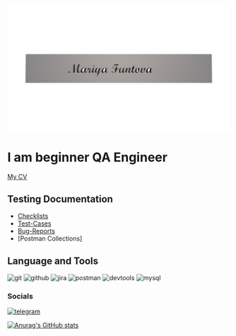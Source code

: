 ![Header](https://github.com/MariyaFuntova/MariyaFuntova/blob/main/assets/1.png)
# I am beginner QA Engineer

[My CV]()

## Testing Documentation
* [Checklists](https://github.com/MariyaFuntova/checklists.git)
* [Test-Cases](https://github.com/MariyaFuntova/test-cases.git)
* [Bug-Reports](https://github.com/MariyaFuntova/bug-reports.git)
* [Postman Collections]

## Language and Tools

![git](https://img.shields.io/badge/-git-090909?style=for-the-badge&logo=git)
![github](https://img.shields.io/badge/-github-090909?style=for-the-badge&logo=github)
![jira](https://img.shields.io/badge/-jira-090909?style=for-the-badge&logo=jira)
![postman](https://img.shields.io/badge/-postman-090909?style=for-the-badge&logo=postman)
![devtools](https://img.shields.io/badge/-devtools-090909?style=for-the-badge&logo=devtools)
![mysql](https://img.shields.io/badge/-mysql-090909?style=for-the-badge&logo=mysql)

### Socials
[![telegram](https://img.shields.io/badge/-telegram-090909?style=for-the-badge&logo=telegram)](https:t.me/mashaa0107)


[![Anurag's GitHub stats](https://github-readme-stats.vercel.app/api?username=MariyaFuntova&show_icons=true)](https://github.com/anuraghazra/github-readme-stats)

